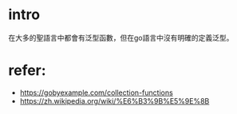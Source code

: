 # intro
在大多的聖語言中都會有泛型函數，但在go語言中沒有明確的定義泛型。

# refer:
- https://gobyexample.com/collection-functions
- https://zh.wikipedia.org/wiki/%E6%B3%9B%E5%9E%8B
